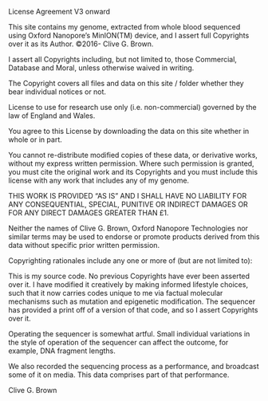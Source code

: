 License Agreement V3 onward

This site contains my genome, extracted from whole blood sequenced using Oxford Nanopore’s MinION(TM) device, and I assert full Copyrights over it as its Author. ©2016- Clive G. Brown.

I assert all Copyrights including, but not limited to, those Commercial, Database and Moral, unless otherwise waived in writing.

The Copyright covers all files and data on this site / folder whether they bear individual notices or not.

License to use for research use only (i.e. non-commercial) governed by the law of England and Wales.

You agree to this License by downloading the data on this site whether in whole or in part.

You cannot re-distribute modified copies of these data, or derivative works, without my express written permission. Where such permission is granted, you must cite the original work and its Copyrights and you must include this license with any work that includes any of my genome.

THIS WORK IS PROVIDED “AS IS” AND I SHALL HAVE NO LIABILITY FOR ANY CONSEQUENTIAL, SPECIAL, PUNITIVE OR INDIRECT DAMAGES OR FOR ANY DIRECT DAMAGES GREATER THAN £1.

Neither the names of Clive G. Brown, Oxford Nanopore Technologies nor similar terms may be used to endorse or promote products derived from this data without specific prior written permission.

Copyrighting rationales include any one or more of (but are not limited to):

This is my source code. No previous Copyrights have ever been asserted over it. I have modified it creatively by making informed lifestyle choices, such that it now carries codes unique to me via factual molecular mechanisms such as mutation and epigenetic modification. The sequencer has provided a print off of a version of that code, and so I assert Copyrights over it.

Operating the sequencer is somewhat artful. Small individual variations in the style of operation of the sequencer can affect the outcome, for example, DNA fragment lengths.

We also recorded the sequencing process as a performance, and broadcast some of it on media. This data comprises part of that performance.

Clive G. Brown
